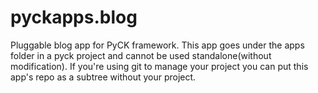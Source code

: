 pyckapps.blog
=============

Pluggable blog app for PyCK framework. This app goes under the apps folder in a pyck project and cannot be used standalone(without modification). If you're using git to manage your project you can put this app's repo as a subtree without your project.

